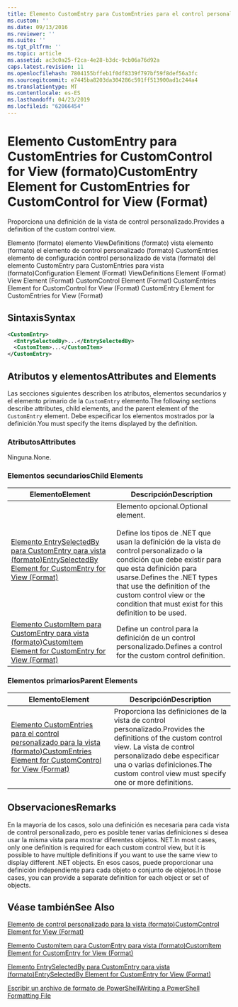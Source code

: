 ```yaml
---
title: Elemento CustomEntry para CustomEntries para el control personalizado para la vista (formato) | Microsoft Docs
ms.custom: ''
ms.date: 09/13/2016
ms.reviewer: ''
ms.suite: ''
ms.tgt_pltfrm: ''
ms.topic: article
ms.assetid: ac3c0a25-f2ca-4e28-b3dc-9cb06a76d92a
caps.latest.revision: 11
ms.openlocfilehash: 7804155bffeb1f0df8339f797bf59f8def56a3fc
ms.sourcegitcommit: e7445ba8203da304286c591ff513900ad1c244a4
ms.translationtype: MT
ms.contentlocale: es-ES
ms.lasthandoff: 04/23/2019
ms.locfileid: "62066454"
---
```

# <a name="customentry-element-for-customentries-for-customcontrol-for-view-format"></a><span data-ttu-id="d9a8e-102">Elemento CustomEntry para CustomEntries for CustomControl for View (formato)</span><span class="sxs-lookup"><span data-stu-id="d9a8e-102">CustomEntry Element for CustomEntries for CustomControl for View (Format)</span></span>

<span data-ttu-id="d9a8e-103">Proporciona una definición de la vista de control personalizado.</span><span class="sxs-lookup"><span data-stu-id="d9a8e-103">Provides a definition of the custom control view.</span></span>

<span data-ttu-id="d9a8e-104">Elemento (formato) elemento ViewDefinitions (formato) vista elemento (formato) el elemento de control personalizado (formato) CustomEntries elemento de configuración control personalizado de vista (formato) del elemento CustomEntry para CustomEntries para vista (formato)</span><span class="sxs-lookup"><span data-stu-id="d9a8e-104">Configuration Element (Format) ViewDefinitions Element (Format) View Element (Format) CustomControl Element (Format) CustomEntries Element for CustomControl for View (Format) CustomEntry Element for CustomEntries for View (Format)</span></span>

## <a name="syntax"></a><span data-ttu-id="d9a8e-105">Sintaxis</span><span class="sxs-lookup"><span data-stu-id="d9a8e-105">Syntax</span></span>

```xml
<CustomEntry>
  <EntrySelectedBy>...</EntrySelectedBy>
  <CustomItem>...</CustomItem>
</CustomEntry>
```

## <a name="attributes-and-elements"></a><span data-ttu-id="d9a8e-106">Atributos y elementos</span><span class="sxs-lookup"><span data-stu-id="d9a8e-106">Attributes and Elements</span></span>

<span data-ttu-id="d9a8e-107">Las secciones siguientes describen los atributos, elementos secundarios y el elemento primario de la `CustomEntry` elemento.</span><span class="sxs-lookup"><span data-stu-id="d9a8e-107">The following sections describe attributes, child elements, and the parent element of the `CustomEntry` element.</span></span> <span data-ttu-id="d9a8e-108">Debe especificar los elementos mostrados por la definición.</span><span class="sxs-lookup"><span data-stu-id="d9a8e-108">You must specify the items displayed by the definition.</span></span>

### <a name="attributes"></a><span data-ttu-id="d9a8e-109">Atributos</span><span class="sxs-lookup"><span data-stu-id="d9a8e-109">Attributes</span></span>

<span data-ttu-id="d9a8e-110">Ninguna.</span><span class="sxs-lookup"><span data-stu-id="d9a8e-110">None.</span></span>

### <a name="child-elements"></a><span data-ttu-id="d9a8e-111">Elementos secundarios</span><span class="sxs-lookup"><span data-stu-id="d9a8e-111">Child Elements</span></span>

|<span data-ttu-id="d9a8e-112">Elemento</span><span class="sxs-lookup"><span data-stu-id="d9a8e-112">Element</span></span>|<span data-ttu-id="d9a8e-113">Descripción</span><span class="sxs-lookup"><span data-stu-id="d9a8e-113">Description</span></span>|
|-------------|-----------------|
|[<span data-ttu-id="d9a8e-114">Elemento EntrySelectedBy para CustomEntry para vista (formato)</span><span class="sxs-lookup"><span data-stu-id="d9a8e-114">EntrySelectedBy Element for CustomEntry for View (Format)</span></span>](./entryselectedby-element-for-customentry-for-customcontrol-for-view-format.md)|<span data-ttu-id="d9a8e-115">Elemento opcional.</span><span class="sxs-lookup"><span data-stu-id="d9a8e-115">Optional element.</span></span><br /><br /> <span data-ttu-id="d9a8e-116">Define los tipos de .NET que usan la definición de la vista de control personalizado o la condición que debe existir para que esta definición para usarse.</span><span class="sxs-lookup"><span data-stu-id="d9a8e-116">Defines the .NET types that use the definition of the custom control view or the condition that must exist for this definition to be used.</span></span>|
|[<span data-ttu-id="d9a8e-117">Elemento CustomItem para CustomEntry para vista (formato)</span><span class="sxs-lookup"><span data-stu-id="d9a8e-117">CustomItem Element for CustomEntry for View (Format)</span></span>](./customitem-element-for-customentry-for-customcontrol-for-view-format.md)|<span data-ttu-id="d9a8e-118">Define un control para la definición de un control personalizado.</span><span class="sxs-lookup"><span data-stu-id="d9a8e-118">Defines a control for the custom control definition.</span></span>|

### <a name="parent-elements"></a><span data-ttu-id="d9a8e-119">Elementos primarios</span><span class="sxs-lookup"><span data-stu-id="d9a8e-119">Parent Elements</span></span>

|<span data-ttu-id="d9a8e-120">Elemento</span><span class="sxs-lookup"><span data-stu-id="d9a8e-120">Element</span></span>|<span data-ttu-id="d9a8e-121">Descripción</span><span class="sxs-lookup"><span data-stu-id="d9a8e-121">Description</span></span>|
|-------------|-----------------|
|[<span data-ttu-id="d9a8e-122">Elemento CustomEntries para el control personalizado para la vista (formato)</span><span class="sxs-lookup"><span data-stu-id="d9a8e-122">CustomEntries Element for CustomControl for View (Format)</span></span>](./customentries-element-for-customcontrol-for-view-format.md)|<span data-ttu-id="d9a8e-123">Proporciona las definiciones de la vista de control personalizado.</span><span class="sxs-lookup"><span data-stu-id="d9a8e-123">Provides the definitions of the custom control view.</span></span> <span data-ttu-id="d9a8e-124">La vista de control personalizado debe especificar una o varias definiciones.</span><span class="sxs-lookup"><span data-stu-id="d9a8e-124">The custom control view must specify one or more definitions.</span></span>|

## <a name="remarks"></a><span data-ttu-id="d9a8e-125">Observaciones</span><span class="sxs-lookup"><span data-stu-id="d9a8e-125">Remarks</span></span>

<span data-ttu-id="d9a8e-126">En la mayoría de los casos, solo una definición es necesaria para cada vista de control personalizado, pero es posible tener varias definiciones si desea usar la misma vista para mostrar diferentes objetos. NET.</span><span class="sxs-lookup"><span data-stu-id="d9a8e-126">In most cases, only one definition is required for each custom control view, but it is possible to have multiple definitions if you want to use the same view to display different .NET objects.</span></span> <span data-ttu-id="d9a8e-127">En esos casos, puede proporcionar una definición independiente para cada objeto o conjunto de objetos.</span><span class="sxs-lookup"><span data-stu-id="d9a8e-127">In those cases, you can provide a separate definition for each object or set of objects.</span></span>

## <a name="see-also"></a><span data-ttu-id="d9a8e-128">Véase también</span><span class="sxs-lookup"><span data-stu-id="d9a8e-128">See Also</span></span>

[<span data-ttu-id="d9a8e-129">Elemento de control personalizado para la vista (formato)</span><span class="sxs-lookup"><span data-stu-id="d9a8e-129">CustomControl Element for View (Format)</span></span>](./customcontrol-element-for-view-format.md)

[<span data-ttu-id="d9a8e-130">Elemento CustomItem para CustomEntry para vista (formato)</span><span class="sxs-lookup"><span data-stu-id="d9a8e-130">CustomItem Element for CustomEntry for View (Format)</span></span>](./customitem-element-for-customentry-for-customcontrol-for-view-format.md)

[<span data-ttu-id="d9a8e-131">Elemento EntrySelectedBy para CustomEntry para vista (formato)</span><span class="sxs-lookup"><span data-stu-id="d9a8e-131">EntrySelectedBy Element for CustomEntry for View (Format)</span></span>](./entryselectedby-element-for-customentry-for-customcontrol-for-view-format.md)

[<span data-ttu-id="d9a8e-132">Escribir un archivo de formato de PowerShell</span><span class="sxs-lookup"><span data-stu-id="d9a8e-132">Writing a PowerShell Formatting File</span></span>](./writing-a-powershell-formatting-file.md)
